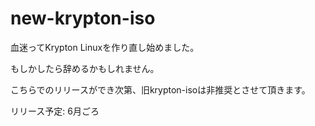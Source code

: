 # new-krypton-iso

血迷ってKrypton Linuxを作り直し始めました。

もしかしたら辞めるかもしれません。

こちらでのリリースができ次第、旧krypton-isoは非推奨とさせて頂きます。

リリース予定: 6月ごろ
